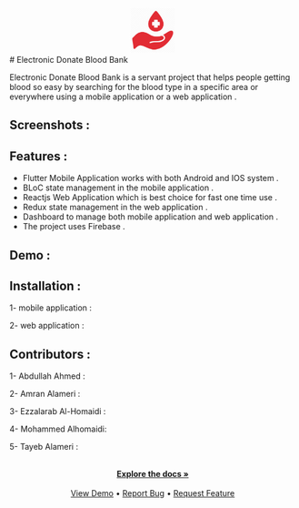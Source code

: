 

 <!--<a href="https://github.com/github_username/repo_name">-->
 
<div align="center">
  <a href="https://github.com/othneildrew/Best-README-Template">
    <img src="blood-donation-logo-png.png" alt="Logo" width="80" height="80">
  </a>
</div>
# Electronic Donate Blood Bank

 Electronic Donate Blood Bank is a servant project that helps people getting blood so easy by searching for the blood type in a specific area or everywhere using a mobile application or a web application .
  
## Screenshots :


## Features :
 * Flutter Mobile Application works with both Android and IOS system . 
 * BLoC state management in the mobile application . 
 * Reactjs Web Application which is best choice for fast one time use . 
 * Redux state management in the web application .
 * Dashboard to manage both mobile application and web application . 
 * The project uses Firebase .

## Demo :


## Installation :

 1- mobile application :

 2- web application :

## Contributors :

 1- Abdullah Ahmed :

 2- Amran Alameri :
 
 3- Ezzalarab Al-Homaidi :

 4- Mohammed Alhomaidi:

 5- Tayeb Alameri :

 
  <div> 
  <p align="center">
    <br/> 
    <a href="https://github.com/github_username/repo_name"><strong>Explore the docs »</strong></a>
    <br />
    <br />
    <a href="https://github.com/github_username/repo_name">View Demo</a>
    •
    <a href="https://github.com/github_username/repo_name/issues">Report Bug</a>
    •
    <a href="https://github.com/github_username/repo_name/issues">Request Feature</a>
  </p>
</div>

